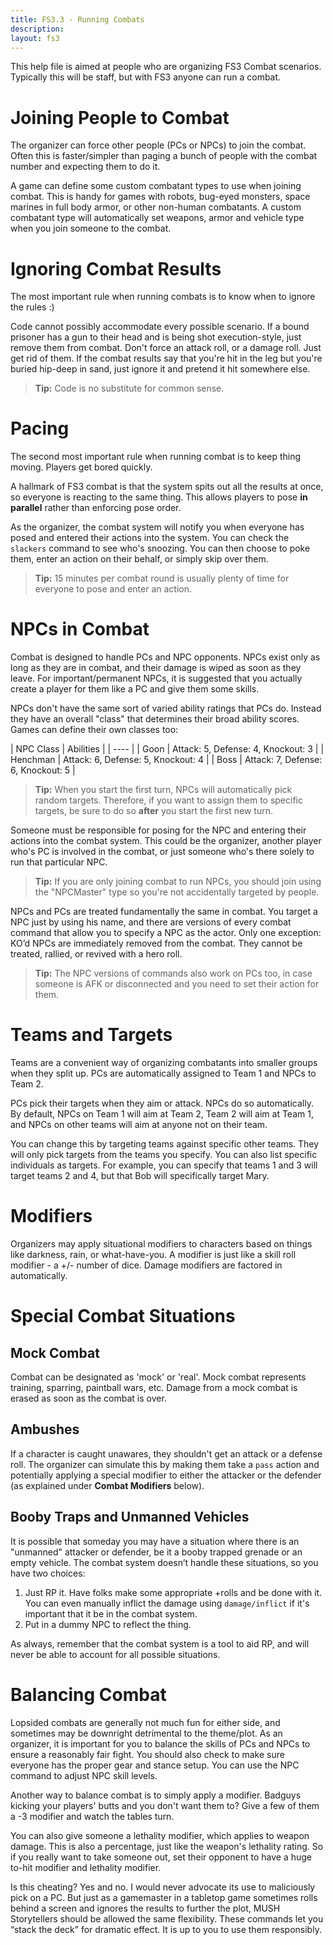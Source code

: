 ```yaml
---
title: FS3.3 - Running Combats
description:
layout: fs3
---
```


This help file is aimed at people who are organizing FS3 Combat scenarios.  Typically this will be staff, but with FS3 anyone can run a combat.

# Joining People to Combat

The organizer can force other people (PCs or NPCs) to join the combat.  Often this is faster/simpler than paging a bunch of people with the combat number and expecting them to do it.

A game can define some custom combatant types to use when joining combat.  This is handy for games with robots, bug-eyed monsters, space marines in full body armor, or other non-human combatants.  A custom combatant type will automatically set weapons, armor and vehicle type when you join someone to the combat. 

# Ignoring Combat Results

The most important rule when running combats is to know when to ignore the rules :)

Code cannot possibly accommodate every possible scenario.   If a bound prisoner has a gun to their head and is being shot execution-style, just remove them from combat.  Don't force an attack roll, or a damage roll.  Just get rid of them.   If the combat results say that you're hit in the leg but you're buried hip-deep in sand, just ignore it and pretend it hit somewhere else.

> <i class="fa fa-cubes" aria-hidden="true"></i> **Tip:** Code is no substitute for common sense.

# Pacing

The second most important rule when running combat is to keep thing moving.  Players get bored quickly.

A hallmark of FS3 combat is that the system spits out all the results at once, so everyone is reacting to the same thing.  This allows players to pose **in parallel** rather than enforcing pose order.

As the organizer, the combat system will notify you when everyone has posed and entered their actions into the system. You can check the `slackers` command to see who's snoozing. You can then choose to poke them, enter an action on their behalf, or simply skip over them. 

> <i class="fa fa-cubes" aria-hidden="true"></i> **Tip:** 15 minutes per combat round is usually plenty of time for everyone to pose and enter an action.

# NPCs in Combat

Combat is designed to handle PCs and NPC opponents.  NPCs exist only as long as they are in combat, and their damage is wiped as soon as they leave.  For important/permanent NPCs, it is suggested that you actually create a player for them like a PC and give them some skills.

NPCs don't have the same sort of varied ability ratings that PCs do.  Instead they have an overall "class" that determines their broad ability scores.  Games can define their own classes too:

| NPC Class | Abilities  |
| ---- |
| Goon | Attack: 5, Defense: 4, Knockout: 3 |
| Henchman | Attack: 6, Defense: 5, Knockout: 4 |
| Boss | Attack: 7, Defense: 6, Knockout: 5 |

> <i class="fa fa-cubes" aria-hidden="true"></i> **Tip:** When you start the first turn, NPCs will automatically pick random targets.  Therefore, if you want to assign them to specific targets, be sure to do so **after** you start the first new turn.

Someone must be responsible for posing for the NPC and entering their actions into the combat system.  This could be the organizer, another player who's PC is involved in the combat, or just someone who's there solely to run that particular NPC. 
 
> <i class="fa fa-cubes" aria-hidden="true"></i> **Tip:** If you are only joining combat to run NPCs, you should join using the "NPCMaster" type so you're not accidentally targeted by people.
 
NPCs and PCs are treated fundamentally the same in combat. You target a NPC just by using his name, and there are versions of every combat command that allow you to specify a NPC as the actor. Only one exception: KO’d NPCs are immediately removed from the combat. They cannot be treated, rallied, or revived with a hero roll. 
 
> <i class="fa fa-cubes" aria-hidden="true"></i> **Tip:** The NPC versions of commands also work on PCs too, in case someone is AFK or disconnected and you need to set their action for them.

# Teams and Targets

Teams are a convenient way of organizing combatants into smaller groups when they split up. PCs are automatically assigned to Team 1 and NPCs to Team 2.

PCs pick their targets when they aim or attack. NPCs do so automatically. By default, NPCs on Team 1 will aim at Team 2, Team 2 will aim at Team 1, and NPCs on other teams will aim at anyone not on their team. 

You can change this by targeting teams against specific other teams. They will only pick targets from the teams you specify. You can also list specific individuals as targets. For example, you can specify that teams 1 and 3 will target teams 2 and 4, but that Bob will specifically target Mary. 

# Modifiers

Organizers may apply situational modifiers to characters based on things like darkness, rain, or what-have-you. A modifier is just like a skill roll modifier - a +/- number of dice.  Damage modifiers are factored in automatically.

# Special Combat Situations

## Mock Combat

Combat can be designated as 'mock' or 'real'. Mock combat represents training, sparring, paintball wars, etc.  Damage from a mock combat is erased as soon as the combat is over. 

## Ambushes

If a character is caught unawares, they shouldn't get an attack or a defense roll.  The organizer can simulate this by making them take a `pass` action and potentially applying a special modifier to either the attacker or the defender (as explained under **Combat Modifiers** below).

## Booby Traps and Unmanned Vehicles

It is possible that someday you may have a situation where there is an "unmanned" attacker or defender, be it a booby trapped grenade or an empty vehicle. The combat system doesn’t handle these situations, so you have two choices: 
 
1. Just RP it. Have folks make some appropriate +rolls and be done with it. You can even manually inflict the damage using `damage/inflict` if it's important that it be in the combat system. 
2. Put in a dummy NPC to reflect the thing.
 
As always, remember that the combat system is a tool to aid RP, and will never be able to account for all possible situations. 

# Balancing Combat

Lopsided combats are generally not much fun for either side, and sometimes may be downright detrimental to the theme/plot. As an organizer, it is important for you to balance the skills of PCs and NPCs to ensure a reasonably fair fight. You should also check to make sure everyone has the proper gear and stance setup. You can use the NPC command to adjust NPC skill levels. 
 
Another way to balance combat is to simply apply a modifier. Badguys kicking your players' butts and you don't want them to? Give a few of them a -3 modifier and watch the tables turn. 
 
You can also give someone a lethality modifier, which applies to weapon damage. This is also a percentage, just like the weapon's lethality rating. So if you really want to take someone out, set their opponent to have a huge to-hit modifier and lethality modifier.
 
Is this cheating? Yes and no. I would never advocate its use to maliciously pick on a PC.   But just as a gamemaster in a tabletop game sometimes rolls behind a screen and ignores the results to further the plot, MUSH Storytellers should be allowed the same flexibility. These commands let you “stack the deck” for dramatic effect. It is up to you to use them responsibly.
